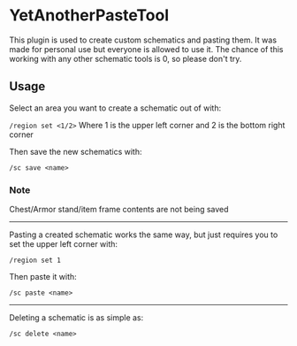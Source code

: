 # YetAnotherPasteTool

This plugin is used to create custom schematics and pasting them. It was made for personal use but everyone is allowed to use it.
The chance of this working with any other schematic tools is 0, so please don't try.

## Usage

Select an area you want to create a schematic out of with:

```/region set <1/2>``` Where 1 is the upper left corner and 2 is the bottom right corner

Then save the new schematics with:

```/sc save <name>```

### Note
Chest/Armor stand/item frame contents are not being saved

<hr/>

Pasting a created schematic works the same way, but just requires you to set the upper left corner with:

```/region set 1```

Then paste it with:

```/sc paste <name>```

<hr/>

Deleting a schematic is as simple as:

```/sc delete <name>```
